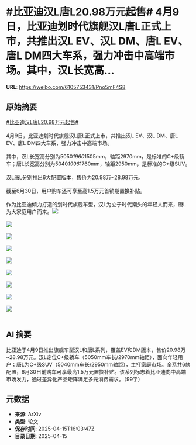# #比亚迪汉L唐L20.98万元起售# 4月9日，比亚迪划时代旗舰汉L唐L正式上市，共推出汉L EV、汉L DM、唐L EV、唐L DM四大车系，强力冲击中高端市场。其中，汉L长宽高...

**URL**: https://weibo.com/6105753431/Pno5mF4S8

## 原始摘要

<a href="https://m.weibo.cn/search?containerid=231522type%3D1%26t%3D10%26q%3D%23%E6%AF%94%E4%BA%9A%E8%BF%AA%E6%B1%89L%E5%94%90L20.98%E4%B8%87%E5%85%83%E8%B5%B7%E5%94%AE%23&amp;extparam=%23%E6%AF%94%E4%BA%9A%E8%BF%AA%E6%B1%89L%E5%94%90L20.98%E4%B8%87%E5%85%83%E8%B5%B7%E5%94%AE%23" data-hide=""><span class="surl-text">#比亚迪汉L唐L20.98万元起售#</span></a> <br><br>4月9日，比亚迪划时代旗舰汉L唐L正式上市，共推出汉L EV、汉L DM、唐L EV、唐L DM四大车系，强力冲击中高端市场。<br><br>其中，汉L长宽高分别为5050*1960*1505mm，轴距2970mm，是标准的C+级轿车；唐L长宽高分别为5040*1996*1760mm，轴距2950mm，是标准的C+级SUV。<br><br>汉L唐L分别推出6大配置版本，售价为20.98万~28.98万元。<br><br>截至6月30日，用户购车还可享至高1.5万元首销期置换补贴。<br><br>作为比亚迪倾力打造的划时代旗舰车型，汉L为立于时代潮头的年轻人而来，唐L为大家庭用户而来。<img style="" src="https://tvax4.sinaimg.cn/large/006Fd7o3ly1i0hltlu443j30z90b0n5m.jpg" referrerpolicy="no-referrer"><br><br><img style="" src="https://tvax4.sinaimg.cn/large/006Fd7o3ly1i0hltlzardj30z90jun8s.jpg" referrerpolicy="no-referrer"><br><br><img style="" src="https://tvax1.sinaimg.cn/large/006Fd7o3ly1i0hltmv79tj30z90niavc.jpg" referrerpolicy="no-referrer"><br><br><img style="" src="https://tvax4.sinaimg.cn/large/006Fd7o3ly1i0hltmuk91j30z90nikb5.jpg" referrerpolicy="no-referrer"><br><br><img style="" src="https://tvax3.sinaimg.cn/large/006Fd7o3ly1i0hltm4r21j30z90qgguz.jpg" referrerpolicy="no-referrer"><br><br><img style="" src="https://tvax2.sinaimg.cn/large/006Fd7o3ly1i0hltmrgskj30z90isanw.jpg" referrerpolicy="no-referrer"><br><br><img style="" src="https://tvax1.sinaimg.cn/large/006Fd7o3ly1i0hltmu3b2j30z90qj4e8.jpg" referrerpolicy="no-referrer"><br><br><img style="" src="https://tvax1.sinaimg.cn/large/006Fd7o3ly1i0hltmunmgj30z90nigze.jpg" referrerpolicy="no-referrer"><br><br><img style="" src="https://tvax4.sinaimg.cn/large/006Fd7o3ly1i0hltmw0awj30z90mjnhv.jpg" referrerpolicy="no-referrer"><br><br>

## AI 摘要

比亚迪于4月9日推出旗舰车型汉L和唐L系列，覆盖EV和DM版本，售价20.98万~28.98万元。汉L定位C+级轿车（5050mm车长/2970mm轴距），面向年轻用户；唐L为C+级SUV（5040mm车长/2950mm轴距），主打家庭市场。全系共6款配置，6月30日前购车可享最高1.5万元置换补贴。该系列标志着比亚迪向中高端市场发力，通过差异化产品矩阵满足多元消费需求。（99字）

## 元数据

- **来源**: ArXiv
- **类型**: 论文
- **保存时间**: 2025-04-15T16:03:47Z
- **目录日期**: 2025-04-15
